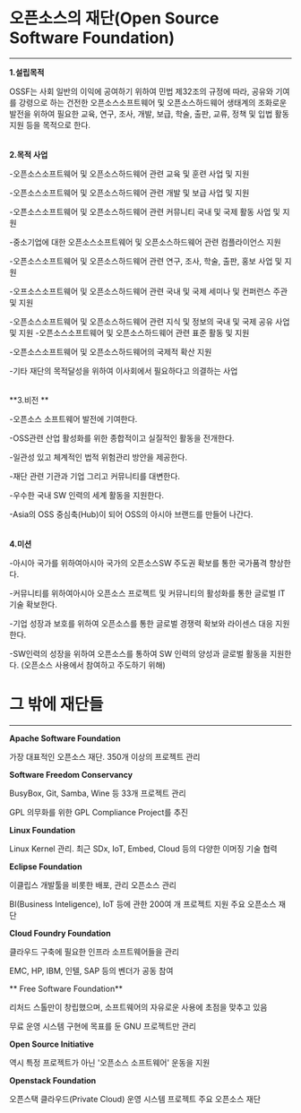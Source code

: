 # 오픈소스의 재단\(Open Source Software Foundation\)

---

**1.설립목적**

OSSF는 사회 일반의 이익에 공여하기 위하여 민법 제32조의 규정에 따라, 공유와 기여를 강령으로 하는 건전한 오픈소스소프트웨어 및 오픈소스하드웨어 생태계의 조화로운 발전을 위하여 필요한 교육, 연구, 조사, 개발, 보급, 학술, 출판, 교류, 정책 및 입법 활동 지원 등을 목적으로 한다.

###### 

**2.목적 사업**

-오픈소스소프트웨어 및 오픈소스하드웨어 관련 교육 및 훈련 사업 및 지원

-오픈소스소프트웨어 및 오픈소스하드웨어 관련 개발 및 보급 사업 및 지원

-오픈소스소프트웨어 및 오픈소스하드웨어 관련 커뮤니티 국내 및 국제 활동 사업 및 지원

-중소기업에 대한 오픈소스소프트웨어 및 오픈소스하드웨어 관련 컴플라이언스 지원

-오픈소스소프트웨어 및 오픈소스하드웨어 관련 연구, 조사, 학술, 출판, 홍보 사업 및 지원

-오프소스소프트웨어 및 오픈소스하드웨어 관련 국내 및 국제 세미나 및 컨퍼런스 주관 및 지원

-오픈소스소프트웨어 및 오픈소스하드웨어 관련 지식 및 정보의 국내 및 국제 공유 사업 및 지원 -오픈소스소프트웨어 및 오픈소스하드웨어 관련 표준 활동 및 지원

-오픈소스소프트웨어 및 오픈소스하드웨어의 국제적 확산 지원

-기타 재단의 목적달성을 위하여 이사회에서 필요하다고 의결하는 사업

###### 

**3.비전 **

-오픈소스 소프트웨어 발전에 기여한다.

-OSS관련 산업 활성화를 위한 종합적이고 실질적인 활동을 전개한다.

-일관성 있고 체계적인 법적 위험관리 방안을 제공한다.

-재단 관련 기관과 기업 그리고 커뮤니티를 대변한다.

-우수한 국내 SW 인력의 세계 활동을 지원한다.

-Asia의 OSS 중심축\(Hub\)이 되어 OSS의 아시아 브랜드를 만들어 나간다.

###### 

**4.미션**

-아시아 국가를 위하여아시아 국가의 오픈소스SW 주도권 확보를 통한 국가품격 향상한다.

-커뮤니티를 위하여아시아 오픈소스 프로젝트 및 커뮤니티의 활성화를 통한 글로벌 IT 기술 확보한다.

-기업 성장과 보호를 위하여 오픈소스를 통한 글로벌 경쟁력 확보와 라이센스 대응 지원한다.

-SW인력의 성장을 위하여 오픈소스를 통하여 SW 인력의 양성과 글로벌 활동을 지원한다. \(오픈소스 사용에서 참여하고 주도하기 위해\)



# 그 밖에 재단들

---

**Apache Software Foundation**

가장 대표적인 오픈소스 재단. 350개 이상의 프로젝트 관리

**Software Freedom Conservancy**

BusyBox, Git, Samba, Wine 등 33개 프로젝트 관리

GPL 의무화를 위한 GPL Compliance Project를 추진

**Linux Foundation**

Linux Kernel 관리. 최근 SDx, IoT, Embed, Cloud 등의 다양한 이머징 기술 협력

**Eclipse Foundation**

이클립스 개발툴을 비롯한 배포, 관리 오픈소스 관리

BI\(Business Inteligence\), IoT 등에 관한 200여 개 프로젝트 지원 주요 오픈소스 재단

**Cloud Foundry Foundation**

클라우드 구축에 필요한 인프라 소프트웨어들을 관리

EMC, HP, IBM, 인텔, SAP 등의 벤더가 공동 참여

** Free Software Foundation**

리처드 스톨만이 창립했으며, 소프트웨어의 자유로운 사용에 초점을 맞추고 있음

무료 운영 시스템 구현에 목표를 둔 GNU 프로젝트만 관리 

**Open Source Initiative**

역시 특정 프로젝트가 아닌 '오픈소스 소프트웨어' 운동을 지원

**Openstack Foundation**

오픈스택 클라우드\(Private Cloud\) 운영 시스템 프로젝트 주요 오픈소스 재단

